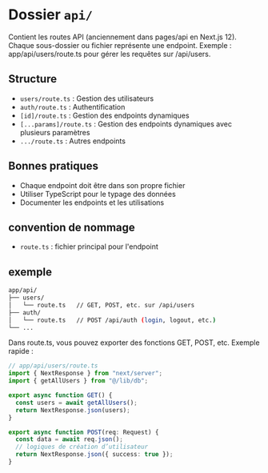 # Dossier `api/`

Contient les routes API (anciennement dans pages/api en Next.js 12).
Chaque sous-dossier ou fichier représente une endpoint.
Exemple : app/api/users/route.ts pour gérer les requêtes sur /api/users.

## Structure

- `users/route.ts` : Gestion des utilisateurs
- `auth/route.ts` : Authentification
- `[id]/route.ts` : Gestion des endpoints dynamiques
- `[...params]/route.ts` : Gestion des endpoints dynamiques avec plusieurs paramètres
- `.../route.ts` : Autres endpoints

## Bonnes pratiques

- Chaque endpoint doit être dans son propre fichier
- Utiliser TypeScript pour le typage des données
- Documenter les endpoints et les utilisations

## convention de nommage

- `route.ts` : fichier principal pour l'endpoint

## exemple

```bash
app/api/
├── users/
│   └── route.ts   // GET, POST, etc. sur /api/users
├── auth/
│   └── route.ts   // POST /api/auth (login, logout, etc.)
└── ...
```

Dans route.ts, vous pouvez exporter des fonctions GET, POST, etc.
Exemple rapide :

```ts
// app/api/users/route.ts
import { NextResponse } from "next/server";
import { getAllUsers } from "@/lib/db";

export async function GET() {
  const users = await getAllUsers();
  return NextResponse.json(users);
}

export async function POST(req: Request) {
  const data = await req.json();
  // logiques de création d’utilisateur
  return NextResponse.json({ success: true });
}
```
